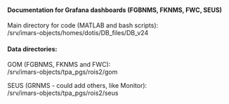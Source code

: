 #### Documentation for Grafana dashboards (FGBNMS, FKNMS, FWC, SEUS)

Main directory for code (MATLAB and bash scripts):    
/srv/imars-objects/homes/dotis/DB_files/DB_v24  

#### Data directories:  
GOM (FGBNMS, FKNMS and FWC):   
/srv/imars-objects/tpa_pgs/rois2/gom  

SEUS (GRNMS - could add others, like Monitor):     
/srv/imars-objects/tpa_pgs/rois2/seus  
